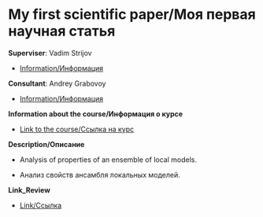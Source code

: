 # My first scientific paper/Моя первая научная статья

**Superviser**: Vadim Strijov

- [Information/Информация](https://mipt.ru/science/labs/machine-intelligence/staff/Strizhov-VV)

**Consultant**: Andrey Grabovoy

- [Information/Информация](https://github.com/andriygav)

**Information about the course/Информация о курсе**

- [Link to the course/Ссылка на курс](https://m1p.org/index.php/Main_Page)

**Description/Описание**

- Analysis of properties of an ensemble of local models. 

- Анализ свойств ансамбля локальных моделей.



**Link_Review**

- [Link/Ссылка](https://docs.google.com/document/d/1wEYR3vXzZsYEv2L51wMCBFmP7UQwIBDPn3Gpz72MIyw/edit)
